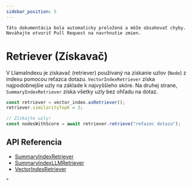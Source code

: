 ```yaml
---
sidebar_position: 5
---
```


`Táto dokumentácia bola automaticky preložená a môže obsahovať chyby. Neváhajte otvoriť Pull Request na navrhnutie zmien.`

# Retriever (Získavač)

V LlamaIndexu je získavač (retriever) používaný na získanie uzlov (`Node`) z indexu pomocou reťazca dotazu. `VectorIndexRetriever` získa najpodobnejšie uzly na základe k najvyššieho skóre. Na druhej strane, `SummaryIndexRetriever` získa všetky uzly bez ohľadu na dotaz.

```typescript
const retriever = vector_index.asRetriever();
retriever.similarityTopK = 3;

// Získajte uzly!
const nodesWithScore = await retriever.retrieve("reťazec dotazu");
```

## API Referencia

- [SummaryIndexRetriever](../../api/classes/SummaryIndexRetriever.md)
- [SummaryIndexLLMRetriever](../../api/classes/SummaryIndexLLMRetriever.md)
- [VectorIndexRetriever](../../api/classes/VectorIndexRetriever.md)

"

